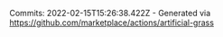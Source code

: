 Commits: 2022-02-15T15:26:38.422Z - Generated via https://github.com/marketplace/actions/artificial-grass
<br>
